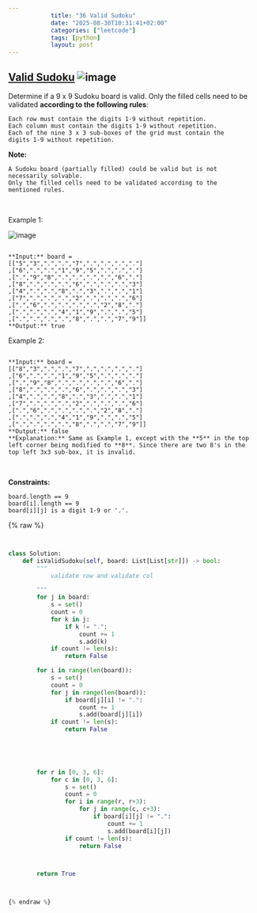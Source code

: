 ```yaml
---
            title: "36 Valid Sudoku"
            date: "2025-08-30T10:31:41+02:00"
            categories: ["leetcode"]
            tags: [python]
            layout: post
---
```

            
## [Valid Sudoku](https://leetcode.com/problems/valid-sudoku) ![image](https://img.shields.io/badge/Difficulty-Medium-orange)

Determine if a 9 x 9 Sudoku board is valid. Only the filled cells need to be validated **according to the following rules**:

	Each row must contain the digits 1-9 without repetition.
	Each column must contain the digits 1-9 without repetition.
	Each of the nine 3 x 3 sub-boxes of the grid must contain the digits 1-9 without repetition.

**Note:**

	A Sudoku board (partially filled) could be valid but is not necessarily solvable.
	Only the filled cells need to be validated according to the mentioned rules.

 

Example 1:

![image](https://upload.wikimedia.org/wikipedia/commons/thumb/f/ff/Sudoku-by-L2G-20050714.svg/250px-Sudoku-by-L2G-20050714.svg.png)
```

**Input:** board = 
[["5","3",".",".","7",".",".",".","."]
,["6",".",".","1","9","5",".",".","."]
,[".","9","8",".",".",".",".","6","."]
,["8",".",".",".","6",".",".",".","3"]
,["4",".",".","8",".","3",".",".","1"]
,["7",".",".",".","2",".",".",".","6"]
,[".","6",".",".",".",".","2","8","."]
,[".",".",".","4","1","9",".",".","5"]
,[".",".",".",".","8",".",".","7","9"]]
**Output:** true

```

Example 2:

```

**Input:** board = 
[["8","3",".",".","7",".",".",".","."]
,["6",".",".","1","9","5",".",".","."]
,[".","9","8",".",".",".",".","6","."]
,["8",".",".",".","6",".",".",".","3"]
,["4",".",".","8",".","3",".",".","1"]
,["7",".",".",".","2",".",".",".","6"]
,[".","6",".",".",".",".","2","8","."]
,[".",".",".","4","1","9",".",".","5"]
,[".",".",".",".","8",".",".","7","9"]]
**Output:** false
**Explanation:** Same as Example 1, except with the **5** in the top left corner being modified to **8**. Since there are two 8's in the top left 3x3 sub-box, it is invalid.

```

 

**Constraints:**

	board.length == 9
	board[i].length == 9
	board[i][j] is a digit 1-9 or '.'.

{% raw %}


```python


class Solution:
    def isValidSudoku(self, board: List[List[str]]) -> bool:
        """
            validate row and validate col

        """
        for j in board:
            s = set()
            count = 0
            for k in j:
                if k != ".":
                    count += 1
                    s.add(k)
            if count != len(s):
                return False

        for i in range(len(board)):
            s = set()
            count = 0
            for j in range(len(board)):
                if board[j][i] != ".":
                    count += 1
                    s.add(board[j][i])
            if count != len(s):
                return False


 

        
        for r in [0, 3, 6]:
            for c in [0, 3, 6]:
                s = set()
                count = 0
                for i in range(r, r+3):
                    for j in range(c, c+3):
                        if board[i][j] != ".":
                            count += 1
                            s.add(board[i][j])
                if count != len(s):
                    return False



        return True



{% endraw %}
```
